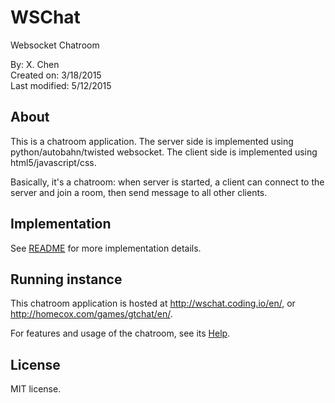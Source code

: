 # WSChat 
Websocket Chatroom

By: X. Chen  
Created on: 3/18/2015  
Last modified: 5/12/2015  


About 
------

This is a chatroom application. The server side is implemented using python/autobahn/twisted websocket. The client side is implemented using html5/javascript/css.

Basically, it's a chatroom: when server is started, a client can connect to the server and join a room, then send message to all other clients. 

Implementation
------

See <a href="https://github.com/chenx/wschat/blob/master/README">README</a> for more implementation details.

Running instance
------

This chatroom application is hosted at <a href="http://wschat.coding.io/en/">http://wschat.coding.io/en/</a>, or <a href="http://homecox.com/games/gtchat/en/">http://homecox.com/games/gtchat/en/</a>.

For features and usage of the chatroom, see its <a href="http://homecox.com/games/gtchat/en/help.html">Help</a>.

License
------
MIT license.
